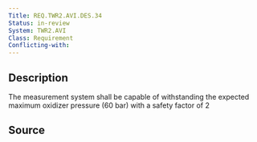 ```yaml
---
Title: REQ.TWR2.AVI.DES.34
Status: in-review
System: TWR2.AVI
Class: Requirement
Conflicting-with: 
---
```


## Description

The measurement system shall be capable of withstanding the expected maximum oxidizer pressure (60 bar) with a safety factor of 2

## Source